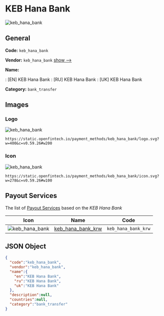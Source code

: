 
# KEB Hana Bank 
![keb_hana_bank](https://static.openfintech.io/payment_methods/keb_hana_bank/logo.svg?w=400&c=v0.59.26#w200)  

## General 
**Code:** `keb_hana_bank` 
 
**Vendor:** `keb_hana_bank` [show -->](/vendors/keb_hana_bank/) 
 
**Name:** 
 
:	[EN] KEB Hana Bank 
:	[RU] KEB Hana Bank 
:	[UK] KEB Hana Bank 
 
**Category:** `bank_transfer` 
 

## Images 

### Logo 
![keb_hana_bank](https://static.openfintech.io/payment_methods/keb_hana_bank/logo.svg?w=400&c=v0.59.26#w200)  

```
https://static.openfintech.io/payment_methods/keb_hana_bank/logo.svg?w=400&c=v0.59.26#w200
```  

### Icon 
![keb_hana_bank](https://static.openfintech.io/payment_methods/keb_hana_bank/icon.svg?w=278&c=v0.59.26#w100)  

```
https://static.openfintech.io/payment_methods/keb_hana_bank/icon.svg?w=278&c=v0.59.26#w100
```  

## Payout Services 
 
The list of [Payout Services](/payout-services/) based on the _KEB Hana Bank_ 

|Icon|Name|Code| 
|:---:|:---:|:---:| 
|![keb_hana_bank](https://static.openfintech.io/payout_methods/keb_hana_bank/icon.png?w=278&c=v0.59.26#w40) |[keb_hana_bank_krw](/payout-services/keb_hana_bank_krw/)|`keb_hana_bank_krw`| 
 

## JSON Object 

```json
{
  "code":"keb_hana_bank",
  "vendor":"keb_hana_bank",
  "name":{
    "en":"KEB Hana Bank",
    "ru":"KEB Hana Bank",
    "uk":"KEB Hana Bank"
  },
  "description":null,
  "countries":null,
  "category":"bank_transfer"
}
```  
